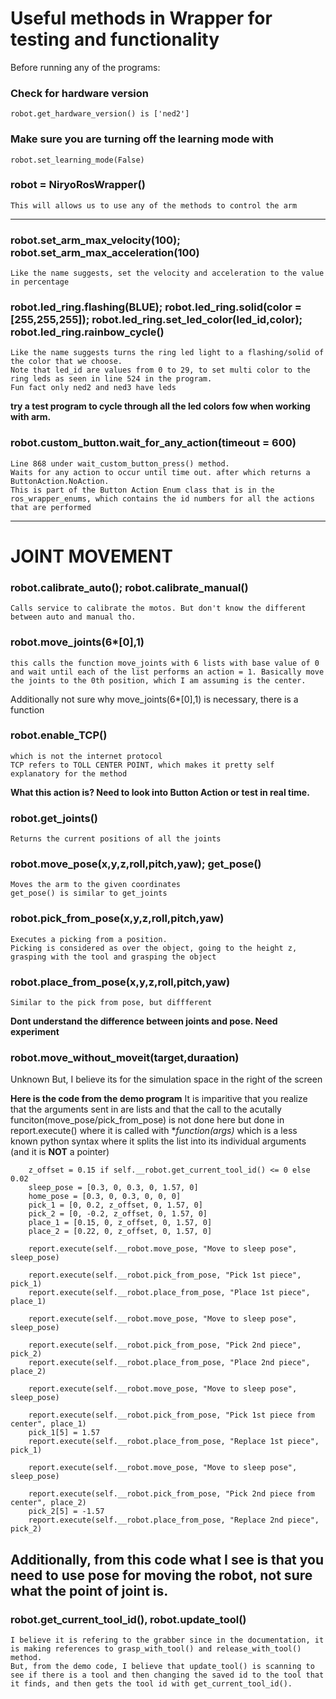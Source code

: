 # Useful methods in Wrapper for testing and functionality
Before running any of the programs:
### Check for hardware version 
    robot.get_hardware_version() is ['ned2']
### Make sure you are turning off the learning mode with 
    robot.set_learning_mode(False)
### robot = NiryoRosWrapper()
    This will allows us to use any of the methods to control the arm
-----

### robot.set_arm_max_velocity(100); robot.set_arm_max_acceleration(100)
    Like the name suggests, set the velocity and acceleration to the value in percentage

### robot.led_ring.flashing(BLUE); robot.led_ring.solid(color = [255,255,255]); robot.led_ring.set_led_color(led_id,color); robot.led_ring.rainbow_cycle()
    Like the name suggests turns the ring led light to a flashing/solid of the color that we choose. 
    Note that led_id are values from 0 to 29, to set multi color to the ring leds as seen in line 524 in the program.
    Fun fact only ned2 and ned3 have leds
**try a test program to cycle through all the led colors fow when working with arm.**

### robot.custom_button.wait_for_any_action(timeout = 600)
    Line 868 under wait_custom_button_press() method. 
    Waits for any action to occur until time out. after which returns a ButtonAction.NoAction. 
    This is part of the Button Action Enum class that is in the ros_wrapper_enums, which contains the id numbers for all the actions that are performed

-----
# JOINT MOVEMENT
### robot.calibrate_auto(); robot.calibrate_manual()
    Calls service to calibrate the motos. But don't know the different between auto and manual tho. 

### robot.move_joints(6*[0],1)
    this calls the function move_joints with 6 lists with base value of 0 and wait until each of the list performs an action = 1. Basically move the joints to the 0th position, which I am assuming is the center.

Additionally not sure why move_joints(6*[0],1) is necessary, there is a function
### robot.enable_TCP()
    which is not the internet protocol
    TCP refers to TOLL CENTER POINT, which makes it pretty self explanatory for the method

**What this action is? Need to look into Button Action or test in real time.**

### robot.get_joints()
    Returns the current positions of all the joints

### robot.move_pose(x,y,z,roll,pitch,yaw); get_pose()
    Moves the arm to the given coordinates
    get_pose() is similar to get_joints

### robot.pick_from_pose(x,y,z,roll,pitch,yaw)
    Executes a picking from a position.
    Picking is considered as over the object, going to the height z, grasping with the tool and grasping the object

### robot.place_from_pose(x,y,z,roll,pitch,yaw)
    Similar to the pick from pose, but diffferent 

**Dont understand the difference between joints and pose. Need experiment**
### robot.move_without_moveit(target,duraation) 
Unknown
But, I believe its for the simulation space in the right of the screen

**Here is the code from the demo program**
It is imparitive that you realize that the arguments sent in are lists
and that the call to the acutally funciton(move_pose/pick_from_pose) is not done here but done in report.execute()
where it is called with **function(*args)**  which is a less known python syntax 
where it splits the list into its individual arguments (and it is **NOT** a pointer)

        z_offset = 0.15 if self.__robot.get_current_tool_id() <= 0 else 0.02
        sleep_pose = [0.3, 0, 0.3, 0, 1.57, 0]
        home_pose = [0.3, 0, 0.3, 0, 0, 0]
        pick_1 = [0, 0.2, z_offset, 0, 1.57, 0]
        pick_2 = [0, -0.2, z_offset, 0, 1.57, 0]
        place_1 = [0.15, 0, z_offset, 0, 1.57, 0]
        place_2 = [0.22, 0, z_offset, 0, 1.57, 0]

        report.execute(self.__robot.move_pose, "Move to sleep pose", sleep_pose)

        report.execute(self.__robot.pick_from_pose, "Pick 1st piece", pick_1)
        report.execute(self.__robot.place_from_pose, "Place 1st piece", place_1)

        report.execute(self.__robot.move_pose, "Move to sleep pose", sleep_pose)

        report.execute(self.__robot.pick_from_pose, "Pick 2nd piece", pick_2)
        report.execute(self.__robot.place_from_pose, "Place 2nd piece", place_2)

        report.execute(self.__robot.move_pose, "Move to sleep pose", sleep_pose)

        report.execute(self.__robot.pick_from_pose, "Pick 1st piece from center", place_1)
        pick_1[5] = 1.57
        report.execute(self.__robot.place_from_pose, "Replace 1st piece", pick_1)

        report.execute(self.__robot.move_pose, "Move to sleep pose", sleep_pose)

        report.execute(self.__robot.pick_from_pose, "Pick 2nd piece from center", place_2)
        pick_2[5] = -1.57
        report.execute(self.__robot.place_from_pose, "Replace 2nd piece", pick_2)
Additionally, from this code what I see is that you need to use pose for moving the robot, not sure what the point of joint is.
-----


### robot.get_current_tool_id(), robot.update_tool()
    I believe it is refering to the grabber since in the documentation, it is making references to grasp_with_tool() and release_with_tool() method.
    But, from the demo code, I believe that update_tool() is scanning to see if there is a tool and then changing the saved id to the tool that it finds, and then gets the tool id with get_current_tool_id().

